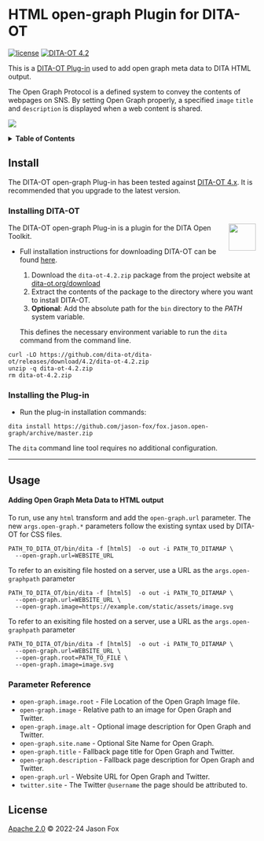 # HTML open-graph Plugin for DITA-OT

[![license](https://img.shields.io/github/license/jason-fox/fox.jason.open-graph.svg)](http://www.apache.org/licenses/LICENSE-2.0)
[![DITA-OT 4.2](https://img.shields.io/badge/DITA--OT-4.2-green.svg)](http://www.dita-ot.org/4.2)

This is a [DITA-OT Plug-in](https://www.dita-ot.org/plugins) used to add open graph meta data to DITA HTML output.

The Open Graph Protocol is a defined system to convey the contents of webpages on SNS.
By setting Open Graph properly, a specified `image` `title`  and `description` is displayed when a web content is shared.

![](https://jason-fox.github.io/fox.jason.open-graph/open-graph.png)

<details>
<summary><strong>Table of Contents</strong></summary>

-   [Background](#background)
-   [Install](#install)
    -   [Installing DITA-OT](#installing-dita-ot)
    -   [Installing the Plug-in](#installing-the-plug-in)
-   [Usage](#usage)
-   [License](#license)

</details>

## Install

The DITA-OT open-graph Plug-in  has been tested against [DITA-OT 4.x](http://www.dita-ot.org/download). It is recommended
that you upgrade to the latest version.

### Installing DITA-OT

<a href="https://www.dita-ot.org"><img src="https://www.dita-ot.org/images/dita-ot-logo.svg" align="right" height="55"></a>

The DITA-OT open-graph Plug-in is a plugin for the DITA Open Toolkit.

-   Full installation instructions for downloading DITA-OT can be found
    [here](https://www.dita-ot.org/4.0/topics/installing-client.html).

    1.  Download the `dita-ot-4.2.zip` package from the project website at
        [dita-ot.org/download](https://www.dita-ot.org/download)
    2.  Extract the contents of the package to the directory where you want to install DITA-OT.
    3.  **Optional**: Add the absolute path for the `bin` directory to the _PATH_ system variable.

    This defines the necessary environment variable to run the `dita` command from the command line.

```console
curl -LO https://github.com/dita-ot/dita-ot/releases/download/4.2/dita-ot-4.2.zip
unzip -q dita-ot-4.2.zip
rm dita-ot-4.2.zip
```

### Installing the Plug-in

-   Run the plug-in installation commands:

```console
dita install https://github.com/jason-fox/fox.jason.open-graph/archive/master.zip
```

The `dita` command line tool requires no additional configuration.

---


## Usage


#### Adding Open Graph Meta Data to HTML output

To run, use any `html` transform and add the `open-graph.url` parameter.
The new `args.open-graph.*` parameters follow the existing syntax used by DITA-OT for CSS files.

```console
PATH_TO_DITA_OT/bin/dita -f [html5]  -o out -i PATH_TO_DITAMAP \
  --open-graph.url=WEBSITE_URL
```

To refer to an exisiting file hosted on a server, use a URL as the `args.open-graphpath` parameter

```console
PATH_TO_DITA_OT/bin/dita -f [html5]  -o out -i PATH_TO_DITAMAP \
  --open-graph.url=WEBSITE_URL \
  --open-graph.image=https://example.com/static/assets/image.svg
```

To refer to an exisiting file hosted on a server, use a URL as the `args.open-graphpath` parameter

```console
PATH_TO_DITA_OT/bin/dita -f [html5]  -o out -i PATH_TO_DITAMAP \
  --open-graph.url=WEBSITE_URL \
  --open-graph.root=PATH_TO_FILE \
  --open-graph.image=image.svg
```


### Parameter Reference

-  `open-graph.image.root` - File Location of the Open Graph Image file.
-  `open-graph.image` - Relative path to an image for Open Graph and Twitter.
-  `open-graph.image.alt` - Optional image description for Open Graph and Twitter.
-  `open-graph.site.name` - Optional Site Name for Open Graph.
-  `open-graph.title` - Fallback page title for Open Graph and Twitter.
-  `open-graph.description` - Fallback page description for Open Graph and Twitter.
-  `open-graph.url` - Website URL for Open Graph and Twitter.
-  `twitter.site` - The Twitter `@username` the page should be attributed to.

## License

[Apache 2.0](LICENSE) © 2022-24 Jason Fox
